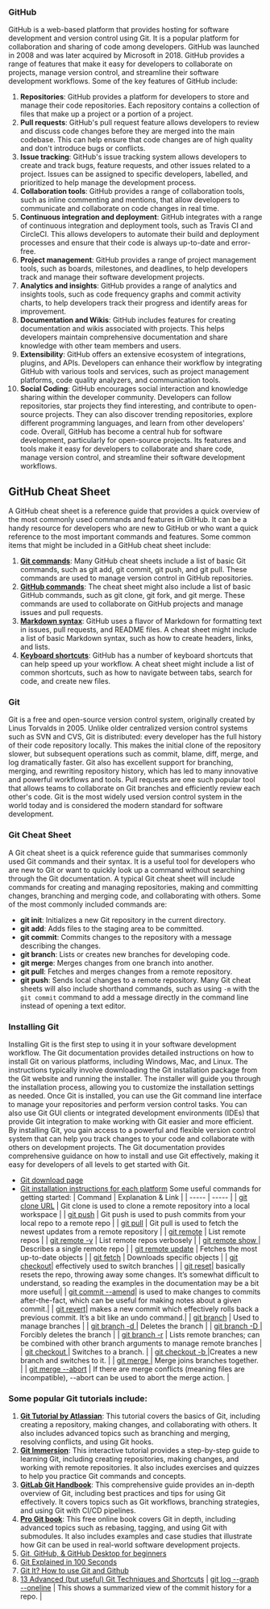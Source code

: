 ### GitHub
GitHub is a web-based platform that provides hosting for software development and version control using Git. It is a popular platform for collaboration and sharing of code among developers. GitHub was launched in 2008 and was later acquired by Microsoft in 2018.
GitHub provides a range of features that make it easy for developers to collaborate on projects, manage version control, and streamline their software development workflows. Some of the key features of GitHub include:
1. **Repositories**: GitHub provides a platform for developers to store and manage their code repositories. Each repository contains a collection of files that make up a project or a portion of a project.
2. **Pull requests**: GitHub's pull request feature allows developers to review and discuss code changes before they are merged into the main codebase. This can help ensure that code changes are of high quality and don't introduce bugs or conflicts.
3. **Issue tracking**: GitHub's issue tracking system allows developers to create and track bugs, feature requests, and other issues related to a project. Issues can be assigned to specific developers, labelled, and prioritized to help manage the development process.
4. **Collaboration tools**: GitHub provides a range of collaboration tools, such as inline commenting and mentions, that allow developers to communicate and collaborate on code changes in real time.
5. **Continuous integration and deployment**: GitHub integrates with a range of continuous integration and deployment tools, such as Travis CI and CircleCI. This allows developers to automate their build and deployment processes and ensure that their code is always up-to-date and error-free.
6. **Project management**: GitHub provides a range of project management tools, such as boards, milestones, and deadlines, to help developers track and manage their software development projects.
7. **Analytics and insights**: GitHub provides a range of analytics and insights tools, such as code frequency graphs and commit activity charts, to help developers track their progress and identify areas for improvement.
8. **Documentation and Wikis**: GitHub includes features for creating documentation and wikis associated with projects. This helps developers maintain comprehensive documentation and share knowledge with other team members and users.
9. **Extensibility**: GitHub offers an extensive ecosystem of integrations, plugins, and APIs. Developers can enhance their workflow by integrating GitHub with various tools and services, such as project management platforms, code quality analyzers, and communication tools.
10. **Social Coding**: GitHub encourages social interaction and knowledge sharing within the developer community. Developers can follow repositories, star projects they find interesting, and contribute to open-source projects. They can also discover trending repositories, explore different programming languages, and learn from other developers' code.
Overall, GitHub has become a central hub for software development, particularly for open-source projects. Its features and tools make it easy for developers to collaborate and share code, manage version control, and streamline their software development workflows.


## GitHub Cheat Sheet
A GitHub cheat sheet is a reference guide that provides a quick overview of the most commonly used commands and features in GitHub. It can be a handy resource for developers who are new to GitHub or who want a quick reference to the most important commands and features. Some common items that might be included in a GitHub cheat sheet include:
1. [**Git commands**](https://education.github.com/git-cheat-sheet-education.pdf): Many GitHub cheat sheets include a list of basic Git commands, such as git add, git commit, git push, and git pull. These commands are used to manage version control in GitHub repositories.
2. [**GitHub commands**](https://training.github.com/downloads/github-git-cheat-sheet/): The cheat sheet might also include a list of basic GitHub commands, such as git clone, git fork, and git merge. These commands are used to collaborate on GitHub projects and manage issues and pull requests.
3. [**Markdown syntax**](https://www.markdownguide.org/cheat-sheet/): GitHub uses a flavor of Markdown for formatting text in issues, pull requests, and README files. A cheat sheet might include a list of basic Markdown syntax, such as how to create headers, links, and lists.
4. [**Keyboard shortcuts**](https://docs.github.com/en/get-started/using-github/keyboard-shortcuts): GitHub has a number of keyboard shortcuts that can help speed up your workflow. A cheat sheet might include a list of common shortcuts, such as how to navigate between tabs, search for code, and create new files.


### Git
Git is a free and open-source version control system, originally created by Linus Torvalds in 2005. Unlike older centralized version control systems such as SVN and CVS, Git is distributed: every developer has the full history of their code repository locally. This makes the initial clone of the repository slower, but subsequent operations such as commit, blame, diff, merge, and log dramatically faster.
Git also has excellent support for branching, merging, and rewriting repository history, which has led to many innovative and powerful workflows and tools. Pull requests are one such popular tool that allows teams to collaborate on Git branches and efficiently review each other's code. Git is the most widely used version control system in the world today and is considered the modern standard for software development.


### Git Cheat Sheet
A Git cheat sheet is a quick reference guide that summarises commonly used Git commands and their syntax. It is a useful tool for developers who are new to Git or want to quickly look up a command without searching through the Git documentation.
A typical Git cheat sheet will include commands for creating and managing repositories, making and committing changes, branching and merging code, and collaborating with others. Some of the most commonly included commands are:
- **git init**: Initializes a new Git repository in the current directory.
- **git add**: Adds files to the staging area to be committed.
- **git commit**: Commits changes to the repository with a message describing the changes.
- **git branch**: Lists or creates new branches for developing code.
- **git merge**: Merges changes from one branch into another.
- **git pull**: Fetches and merges changes from a remote repository.
- **git push**: Sends local changes to a remote repository.
Many Git cheat sheets will also include shorthand commands, such as using `-m` with the `git commit` command to add a message directly in the command line instead of opening a text editor.


### Installing Git
Installing Git is the first step to using it in your software development workflow. The Git documentation provides detailed instructions on how to install Git on various platforms, including Windows, Mac, and Linux.
The instructions typically involve downloading the Git installation package from the Git website and running the installer. The installer will guide you through the installation process, allowing you to customize the installation settings as needed.
Once Git is installed, you can use the Git command line interface to manage your repositories and perform version control tasks. You can also use Git GUI clients or integrated development environments (IDEs) that provide Git integration to make working with Git easier and more efficient.
By installing Git, you gain access to a powerful and flexible version control system that can help you track changes to your code and collaborate with others on development projects. The Git documentation provides comprehensive guidance on how to install and use Git effectively, making it easy for developers of all levels to get started with Git.
- [Git download page](https://git-scm.com/downloads)
- [Git installation instructions for each platform](https://git-scm.com/book/en/v2/Getting-Started-Installing-Git)
Some useful commands for getting started:
| Command | Explanation & Link |
| ----- | ----- | 
| [git clone URL](https://git-scm.com/docs/git-clone) | Git clone is used to clone a remote repository into a local workspace |
| [git push](https://git-scm.com/docs/git-push) | Git push is used to push commits from your local repo to a remote repo |
| [git pull](https://git-scm.com/docs/git-pull) | Git pull is used to fetch the newest updates from a remote repository |
| [git remote](https://git-scm.com/docs/git-remote) | List remote repos |
| [git remote -v](https://git-scm.com/docs/git-remote#Documentation/git-remote.txt-emshowem) | List remote repos verbosely |
| [git remote show <name>](https://git-scm.com/docs/git-remote#Documentation/git-remote.txt-emshowem) | Describes a single remote repo |
| [git remote update](https://git-scm.com/docs/git-remote#Documentation/git-remote.txt-emupdateem) | Fetches the most up-to-date objects |
| [git fetch](https://git-scm.com/docs/git-fetch) | Downloads specific objects |
| [git checkout](https://git-scm.com/docs/git-checkout)| effectively used to switch branches |
| [git reset](https://git-scm.com/docs/git-reset#_examples)| basically resets the repo, throwing away some changes. It’s somewhat difficult to understand, so reading the examples in the documentation may be a bit more useful|
| [git commit --amend](https://git-scm.com/docs/git-commit#Documentation/git-commit.txt---amend)| is used to make changes to commits after-the-fact, which can be useful for making notes about a given commit.|
| [git revert](https://git-scm.com/docs/git-revert)| makes a new commit which effectively rolls back a previous commit. It’s a bit like an undo command.|
| [git branch](https://git-scm.com/docs/git-branch) | Used to manage branches |
| [git branch -d <name>](https://git-scm.com/docs/git-branch#Documentation/git-branch.txt--D) | Deletes the branch |
| [git branch -D <name>](https://git-scm.com/docs/git-branch#Documentation/git-branch.txt--D) | Forcibly deletes the branch |
| [git branch -r](https://git-scm.com/docs/git-branch#Documentation/git-branch.txt--r) | Lists remote branches; can be combined with other branch arguments to manage remote branches |
| [git checkout <branch>](https://git-scm.com/docs/git-checkout) | Switches to a branch. |
| [git checkout -b <branch>](https://git-scm.com/docs/git-checkout#Documentation/git-checkout.txt--bltnewbranchgt) |Creates a new branch and switches to it. |
| [git merge <branch>](https://git-scm.com/docs/git-merge) | Merge joins branches together. |
| [git merge --abort](https://git-scm.com/docs/git-merge) | If there are merge conflicts (meaning files are incompatible), --abort can be used to abort the merge action. |


### Some popular Git tutorials include:
1. [**Git Tutorial by Atlassian**](https://www.atlassian.com/git/tutorials): This tutorial covers the basics of Git, including creating a repository, making changes, and collaborating with others. It also includes advanced topics such as branching and merging, resolving conflicts, and using Git hooks.
2. [**Git Immersion**](https://gitimmersion.com/): This interactive tutorial provides a step-by-step guide to learning Git, including creating repositories, making changes, and working with remote repositories. It also includes exercises and quizzes to help you practice Git commands and concepts.
3. [**GitLab Git Handbook**](https://about.gitlab.com/handbook/): This comprehensive guide provides an in-depth overview of Git, including best practices and tips for using Git effectively. It covers topics such as Git workflows, branching strategies, and using Git with CI/CD pipelines.
4. [**Pro Git book**](https://git-scm.com/book/en/v2): This free online book covers Git in depth, including advanced topics such as rebasing, tagging, and using Git with submodules. It also includes examples and case studies that illustrate how Git can be used in real-world software development projects.
5. [Git, GitHub, & GitHub Desktop for beginners](https://youtu.be/8Dd7KRpKeaE)
6. [Git Explained in 100 Seconds](https://youtu.be/hwP7WQkmECE)
7. [Git It? How to use Git and Github](https://youtu.be/HkdAHXoRtos)
8. [13 Advanced (but useful) Git Techniques and Shortcuts](https://youtu.be/ecK3EnyGD8o)
| [git log --graph --oneline](https://git-scm.com/book/en/v2/Git-Basics-Viewing-the-Commit-History) | This shows a summarized view of the commit history for a repo. |
